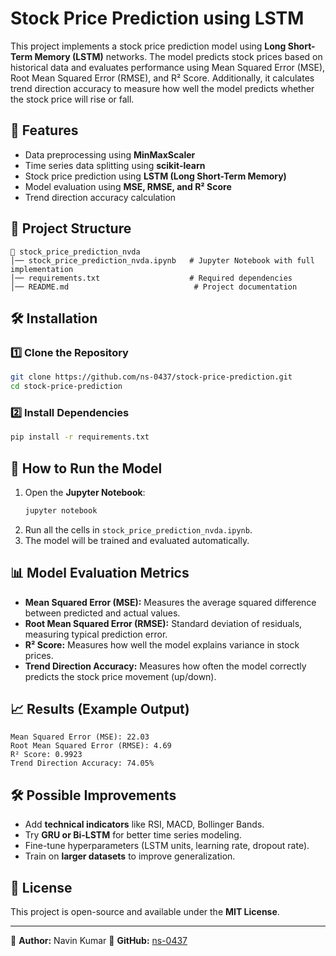 # Stock Price Prediction using LSTM

This project implements a stock price prediction model using **Long Short-Term Memory (LSTM)** networks. The model predicts stock prices based on historical data and evaluates performance using Mean Squared Error (MSE), Root Mean Squared Error (RMSE), and R² Score. Additionally, it calculates trend direction accuracy to measure how well the model predicts whether the stock price will rise or fall.

## 📌 Features
- Data preprocessing using **MinMaxScaler**
- Time series data splitting using **scikit-learn**
- Stock price prediction using **LSTM (Long Short-Term Memory)**
- Model evaluation using **MSE, RMSE, and R² Score**
- Trend direction accuracy calculation

## 📂 Project Structure
```
📁 stock_price_prediction_nvda
│── stock_price_prediction_nvda.ipynb   # Jupyter Notebook with full implementation
│── requirements.txt                    # Required dependencies
│── README.md                            # Project documentation
```

## 🛠️ Installation
### 1️⃣ Clone the Repository
```sh
git clone https://github.com/ns-0437/stock-price-prediction.git
cd stock-price-prediction
```

### 2️⃣ Install Dependencies
```sh
pip install -r requirements.txt
```

## 🚀 How to Run the Model
1. Open the **Jupyter Notebook**:
   ```sh
   jupyter notebook
   ```
2. Run all the cells in `stock_price_prediction_nvda.ipynb`.
3. The model will be trained and evaluated automatically.

## 📊 Model Evaluation Metrics
- **Mean Squared Error (MSE):** Measures the average squared difference between predicted and actual values.
- **Root Mean Squared Error (RMSE):** Standard deviation of residuals, measuring typical prediction error.
- **R² Score:** Measures how well the model explains variance in stock prices.
- **Trend Direction Accuracy:** Measures how often the model correctly predicts the stock price movement (up/down).

## 📈 Results (Example Output)
```
Mean Squared Error (MSE): 22.03
Root Mean Squared Error (RMSE): 4.69
R² Score: 0.9923
Trend Direction Accuracy: 74.05%
```

## 🛠️ Possible Improvements
- Add **technical indicators** like RSI, MACD, Bollinger Bands.
- Try **GRU or Bi-LSTM** for better time series modeling.
- Fine-tune hyperparameters (LSTM units, learning rate, dropout rate).
- Train on **larger datasets** to improve generalization.

## 📜 License
This project is open-source and available under the **MIT License**.

---
📧 **Author:** Navin Kumar
🔗 **GitHub:** [ns-0437](https://github.com/ns-0437)
